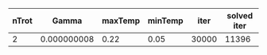 | nTrot | Gamma       | maxTemp | minTemp | iter  | solved iter |
| ----- | ----------- | ------- | ------- | ----- | ----------- |
| 2     | 0.000000008 | 0.22    | 0.05    | 30000 | 11396       |
